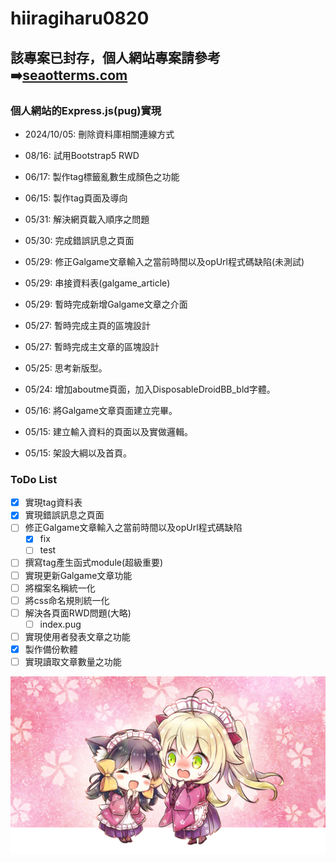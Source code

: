 # hiiragiharu0820

## 該專案已封存，個人網站專案請參考➡️[seaotterms.com](https://github.com/peter910820/seaotterms.com)  

### 個人網站的Express.js(pug)實現

* 2024/10/05: 刪除資料庫相關連線方式

* 08/16: 試用Bootstrap5 RWD
* 06/17: 製作tag標籤亂數生成顏色之功能
* 06/15: 製作tag頁面及導向
* 05/31: 解決網頁載入順序之問題
* 05/30: 完成錯誤訊息之頁面
* 05/29: 修正Galgame文章輸入之當前時間以及opUrl程式碼缺陷(未測試)
* 05/29: 串接資料表(galgame_article)
* 05/29: 暫時完成新增Galgame文章之介面
* 05/27: 暫時完成主頁的區塊設計
* 05/27: 暫時完成主文章的區塊設計
* 05/25: 思考新版型。
* 05/24: 增加aboutme頁面，加入DisposableDroidBB_bld字體。
* 05/16: 將Galgame文章頁面建立完畢。
* 05/15: 建立輸入資料的頁面以及實做邏輯。
* 05/15: 架設大綱以及首頁。

### ToDo List

- [X] 實現tag資料表
- [x] 實現錯誤訊息之頁面
- [ ] 修正Galgame文章輸入之當前時間以及opUrl程式碼缺陷
  - [x] fix
  - [ ] test
- [ ] 撰寫tag產生函式module(超級重要)
- [ ] 實現更新Galgame文章功能
- [ ] 將檔案名稱統一化
- [ ] 將css命名規則統一化
- [ ] 解決各頁面RWD問題(大略)
  - [ ] index.pug
- [ ] 實現使用者發表文章之功能
- [x] 製作備份軟體
- [ ] 實現讀取文章數量之功能

![sakura_moyu](/public/images/sd_202_40.png)